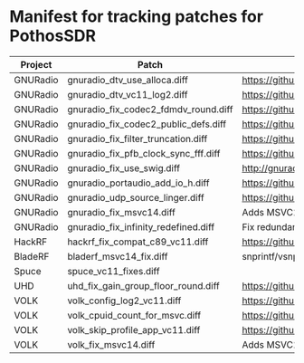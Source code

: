 # Manifest for tracking patches for PothosSDR

| Project       | Patch                                | Tracker                                               |
| ------------- | ------------------------------------ | ----------------------------------------------------- |
| GNURadio      | gnuradio_dtv_use_alloca.diff         | https://github.com/pothosware/gnuradio/issues/20      |
| GNURadio      | gnuradio_dtv_vc11_log2.diff          | https://github.com/pothosware/gnuradio/issues/19      |
| GNURadio      | gnuradio_fix_codec2_fdmdv_round.diff | https://github.com/pothosware/gnuradio/issues/11      |
| GNURadio      | gnuradio_fix_codec2_public_defs.diff | https://github.com/pothosware/gnuradio/issues/10      |
| GNURadio      | gnuradio_fix_filter_truncation.diff  | https://github.com/pothosware/gnuradio/issues/7       |
| GNURadio      | gnuradio_fix_pfb_clock_sync_fff.diff | https://github.com/pothosware/gnuradio/issues/8       |
| GNURadio      | gnuradio_fix_use_swig.diff           | http://gnuradio.org/redmine/issues/799                |
| GNURadio      | gnuradio_portaudio_add_io_h.diff     | https://github.com/pothosware/gnuradio/issues/21      |
| GNURadio      | gnuradio_udp_source_linger.diff      | https://github.com/pothosware/gnuradio/issues/23      |
| GNURadio      | gnuradio_fix_msvc14.diff             | Adds MSVC14 version string to CMake build             |
| GNURadio      | gnuradio_fix_infinity_redefined.diff | Fix redundant INFINITY define from msvc/config.h      |
| HackRF        | hackrf_fix_compat_c89_vc11.diff      | https://github.com/mossmann/hackrf/issues/203         |
| BladeRF       | bladerf_msvc14_fix.diff              | snprintf/vsnprintf available in MSVC2015              |
| Spuce         | spuce_vc11_fixes.diff                |                                                       |
| UHD           | uhd_fix_gain_group_floor_round.diff  | https://github.com/EttusResearch/uhd/issues/31        |
| VOLK          | volk_config_log2_vc11.diff           | https://github.com/pothosware/gnuradio/issues/15      |
| VOLK          | volk_cpuid_count_for_msvc.diff       | https://github.com/pothosware/gnuradio/issues/17      |
| VOLK          | volk_skip_profile_app_vc11.diff      | https://github.com/pothosware/gnuradio/issues/16      |
| VOLK          | volk_fix_msvc14.diff                 | Adds MSVC14 version string to CMake build             |

